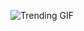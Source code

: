 
<!-- GIF_SECTION -->
![Trending GIF](https://media3.giphy.com/media/v1.Y2lkPThiYjIxNzcyMW96ODV2bWw2cjlnbXc1Z2RzM2k1NTg1bzNienJrNjB5d2sydjNseCZlcD12MV9naWZzX3NlYXJjaCZjdD1n/GtZbEjCA68cR37dXBy/giphy.gif)
<!-- END_GIF_SECTION -->
